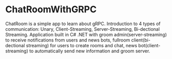# ChatRoomWithGRPC
ChatRoom is a simple app to learn about gRPC. Introduction to 4 types of communication: Unary, Client-Streaming, Server-Streaming, Bi-dectional Streaming. Application built in C# .NET with groom admin(server-streaming) to receive notifications from users and news bots, fullroom client(bi-dectional streaming) for users to create rooms and chat, news bot(client-streaming) to automatically send new information and groom server.
